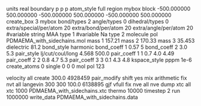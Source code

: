 
units real
boundary p p p
atom_style full
region mybox block -500.000000 500.000000 -500.000000 500.000000 -500.000000 500.000000
create_box 3 mybox bond/types 2 angle/types 0 dihedral/types 0 extra/special/per/atom 20 extra/bond/per/atom 20 extra/angle/per/atom 20
#variable string MAA type 1
#variable Na type 2
molecule pol PDMAEMA_with_sidechains.mol
mass 1 157.21
mass 2 170.33
mass 3 35.453
dielectric 81.2
bond_style harmonic
bond_coeff 1 0.57 5
bond_coeff 2 3.0 5.3
pair_style lj/cut/coul/long 4.568 500.0
pair_coeff 1 1 0.7 4.0 4.49
pair_coeff 2 2 0.8 4.7 5.3
pair_coeff 3 3 0.1 4.3 4.8 
kspace_style pppm 1e-6
create_atoms 0 single 0 0 0 mol pol 123

velocity all create 300.0 4928459
pair_modify shift yes mix arithmetic
fix nvt all langevin 300 300 100.0 6138895 gjf vfull
fix nve all nve
dump xtc all xtc 1000 PDMAEMA_with_sidechains.xtc 
thermo		10000
timestep 2
run		1000000
write_data PDMAEMA_with_sidechains.data